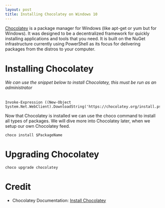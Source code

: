 ```yaml
---
layout: post
title: Installing Chocolatey on Windows 10
---
```


[Chocolatey](https://chocolatey.org/about) is a package manager for Windows (like apt-get or yum but for Windows). It was designed to be a decentralized framework for quickly installing applications and tools that you need. It is built on the NuGet infrastructure currently using PowerShell as its focus for delivering packages from the distros to your computer.

# Installing Chocolatey

###### We can use the snippet below to install Chocolatey, this must be run as an administrator

	Invoke-Expression ((New-Object System.Net.WebClient).DownloadString('https://chocolatey.org/install.ps1'))

Now that Chocolatey is installed we can use the choco command to install all types of packages. We will dive more into Chocolatey later, when we setup our own Chocolatey feed.

	choco install $PackageName

# Upgrading Chocolatey

	choco upgrade chocolatey

# Credit  

* Chocolatey Documentation: [Install Chocolatey](https://chocolatey.org/install)
